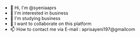 - 👋 Hi, I'm @syeniaaprs
- 👀 I'm interested in business
- 🌱 I'm studying business
- 💞️ I want to collaborate on this platform
- 📫 How to contact me via E-mail : aprisayeni197@gmailcom

<!---
syeniaaprs/syeniaaprs is a special ✨ repository ✨ because `README.md` (this file) appears in your GitHub profile.
You can click the Preview link to see your changes.
--->


